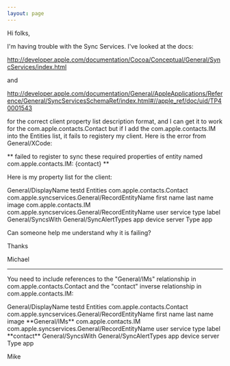 ```yaml
---
layout: page
---
```




Hi folks,

I'm having trouble with the Sync Services.  I've looked at the docs:

http://developer.apple.com/documentation/Cocoa/Conceptual/General/SyncServices/index.html

and

http://developer.apple.com/documentation/General/AppleApplications/Reference/General/SyncServicesSchemaRef/index.html#//apple_ref/doc/uid/TP40001543

for the correct client property list description format, and I can get it to work for the com.apple.contacts.Contact  but if I add the com.apple.contacts.IM into the Entities list, it fails to registery my client.   Here is the error from General/XCode:

**
failed to register to sync these required properties of entity named com.apple.contacts.IM: {contact} 
**

Here is my property list for the client:  
    
<?xml version="1.0" encoding="UTF-8"?>
<!DOCTYPE plist PUBLIC "-//Apple Computer//DTD PLIST 1.0//EN" "http://www.apple.com/General/DTDs/General/PropertyList-1.0.dtd">
<plist version="1.0">
<dict>
	<key>General/DisplayName</key>
	<string>testd</string>
	<key>Entities</key>
	<dict>
		<key>com.apple.contacts.Contact</key>
		<array>
			<string>com.apple.syncservices.General/RecordEntityName</string>
			<string>first name</string>
			<string>last name</string>
			<string>image</string>
		</array>
		<key>com.apple.contacts.IM</key>
		<array>
			<string>com.apple.syncservices.General/RecordEntityName</string>
			<string>user</string>
			<string>service</string>
			<string>type</string>
			<string>label</string>
		</array>
	</dict>
	<key>General/SyncsWith</key>
	<dict>
		<key>General/SyncAlertTypes</key>
		<array>
			<string>app</string>
			<string>device</string>
			<string>server</string>
		</array>
	</dict>
	<key>Type</key>
	<string>app</string>
</dict>
</plist>



Can someone help me understand why it is failing?

Thanks

Michael


------------------------------------------------------------------

You need to include references to the "General/IMs" relationship in com.apple.contacts.Contact and the "contact" inverse relationship in com.apple.contacts.IM:

    
<?xml version="1.0" encoding="UTF-8"?>
<!DOCTYPE plist PUBLIC "-//Apple Computer//DTD PLIST 1.0//EN" "http://www.apple.com/General/DTDs/General/PropertyList-1.0.dtd">
<plist version="1.0">
<dict>
	<key>General/DisplayName</key>
	<string>testd</string>
	<key>Entities</key>
	<dict>
		<key>com.apple.contacts.Contact</key>
		<array>
			<string>com.apple.syncservices.General/RecordEntityName</string>
			<string>first name</string>
			<string>last name</string>
			<string>image</string>
			**<string>General/IMs</string>**
		</array>
		<key>com.apple.contacts.IM</key>
		<array>
			<string>com.apple.syncservices.General/RecordEntityName</string>
			<string>user</string>
			<string>service</string>
			<string>type</string>
			<string>label</string>
			**<string>contact</string>**
		</array>
	</dict>
	<key>General/SyncsWith</key>
	<dict>
		<key>General/SyncAlertTypes</key>
		<array>
			<string>app</string>
			<string>device</string>
			<string>server</string>
		</array>
	</dict>
	<key>Type</key>
	<string>app</string>
</dict>
</plist>



Mike